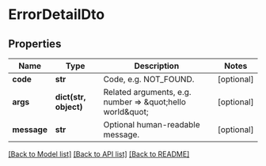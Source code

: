 # ErrorDetailDto

## Properties
Name | Type | Description | Notes
------------ | ------------- | ------------- | -------------
**code** | **str** | Code, e.g. NOT_FOUND. | [optional] 
**args** | **dict(str, object)** | Related arguments, e.g. number &#x3D;&gt; \&quot;hello world\&quot; | [optional] 
**message** | **str** | Optional human-readable message. | [optional] 

[[Back to Model list]](../README.md#documentation-for-models) [[Back to API list]](../README.md#documentation-for-api-endpoints) [[Back to README]](../README.md)

